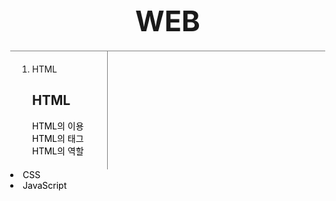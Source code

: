 <!DOCTYPE html>
<html>
<head>
<title>edu coding</title>
<meta charset="utf-8">
<style>
body {
  margin:0;
}
a {
  color:black;
  text-decoration: none;
}
h1 {
  font-size:45px;
  text-align: center;
  border-bottom:1px solid gray;
  margin:0;
  padding:20px;
}
cb {
  text-align: center;
}
ol{
  border-right:1px solid gray;
  width:100px;
  margin:0;
  padding:20px
}
#grid{
  display: grid;
}
#grid ol{
  padding-left:35px
}
#article {
  padding-left:695px
}
</style>
</head>
<body>
<h1>WEB</h1>
<div id="grid">
<ol>
<li>HTML<div id="article"></li>
<h2>             HTML</h2>
<a href="2.html"><cb>HTML의 이용<cb><a>
  <cb>HTML의 태그</cb>
  <cb>HTML의 역할</cb>
</div></li>
<li>CSS</li>
<li>JavaScript</li>
</ol>
</div>
</body>
</html>
